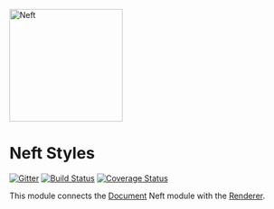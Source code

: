 <a href="http://www.neft.io"><img src="http://www.neft.io/static/images/neft-white.svg" alt="Neft" width="200"></a>

# Neft Styles

[![Gitter](https://img.shields.io/gitter/room/nwjs/nw.js.svg)](https://gitter.im/Neft-io/neft)
[![Build Status](https://travis-ci.org/Neft-io/neft-styles.svg?branch=master)](https://travis-ci.org/Neft-io/neft-styles)
[![Coverage Status](https://coveralls.io/repos/github/Neft-io/neft-list/badge.svg?branch=master)](https://coveralls.io/github/Neft-io/neft-list?branch=master)

This module connects the [Document](https://github.com/Neft-io/document) Neft module with the [Renderer](https://github.com/Neft-io/renderer).
